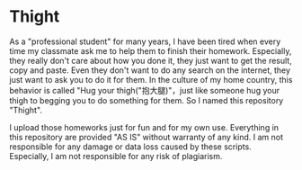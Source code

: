 # Thight

As a "professional student" for many years, I have been tired when every time my classmate ask me to help them to finish their homework. Especially, they really don't care about how you done it, they just want to get the result, copy and paste. Even they don't want to do any search on the internet, they just want to ask you to do it for them. In the culture of my home country, this behavior is called "Hug your thigh("抱大腿)"，just like someone hug your thigh to begging you to do something for them. So I named this repository "Thight".

I upload those homeworks just for fun and for my own use. Everything in this repository are provided "AS IS" without warranty of any kind. I am not responsible for any damage or data loss caused by these scripts. Especially, I am not responsible for any risk of plagiarism.
